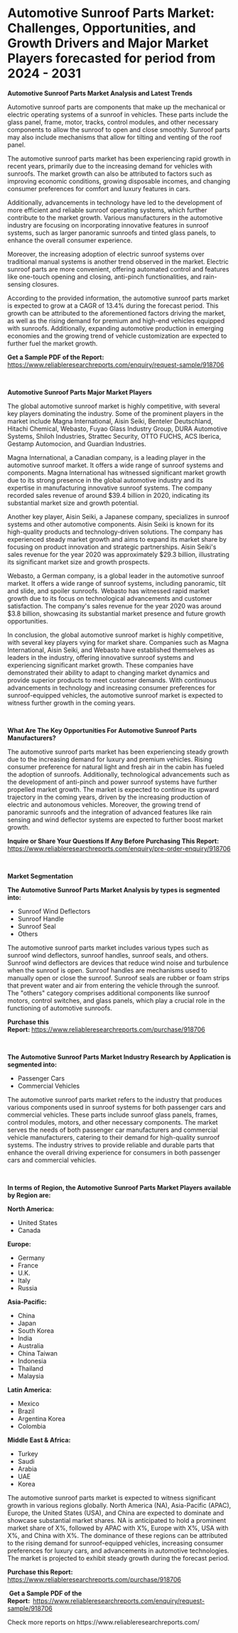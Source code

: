 <p><h1>Automotive Sunroof Parts Market: Challenges, Opportunities, and Growth Drivers and Major Market Players forecasted for period from 2024 - 2031</h1></p><p><strong>Automotive Sunroof Parts Market Analysis and Latest Trends</strong></p>
<p><p>Automotive sunroof parts are components that make up the mechanical or electric operating systems of a sunroof in vehicles. These parts include the glass panel, frame, motor, tracks, control modules, and other necessary components to allow the sunroof to open and close smoothly. Sunroof parts may also include mechanisms that allow for tilting and venting of the roof panel.</p><p>The automotive sunroof parts market has been experiencing rapid growth in recent years, primarily due to the increasing demand for vehicles with sunroofs. The market growth can also be attributed to factors such as improving economic conditions, growing disposable incomes, and changing consumer preferences for comfort and luxury features in cars.</p><p>Additionally, advancements in technology have led to the development of more efficient and reliable sunroof operating systems, which further contribute to the market growth. Various manufacturers in the automotive industry are focusing on incorporating innovative features in sunroof systems, such as larger panoramic sunroofs and tinted glass panels, to enhance the overall consumer experience.</p><p>Moreover, the increasing adoption of electric sunroof systems over traditional manual systems is another trend observed in the market. Electric sunroof parts are more convenient, offering automated control and features like one-touch opening and closing, anti-pinch functionalities, and rain-sensing closures.</p><p>According to the provided information, the automotive sunroof parts market is expected to grow at a CAGR of 13.4% during the forecast period. This growth can be attributed to the aforementioned factors driving the market, as well as the rising demand for premium and high-end vehicles equipped with sunroofs. Additionally, expanding automotive production in emerging economies and the growing trend of vehicle customization are expected to further fuel the market growth.</p></p>
<p><strong>Get a Sample PDF of the Report:&nbsp;</strong> <a href="https://www.reliableresearchreports.com/enquiry/request-sample/918706">https://www.reliableresearchreports.com/enquiry/request-sample/918706</a></p>
<p>&nbsp;</p>
<p><strong>Automotive Sunroof Parts Major Market Players</strong></p>
<p><p>The global automotive sunroof market is highly competitive, with several key players dominating the industry. Some of the prominent players in the market include Magna International, Aisin Seiki, Benteler Deutschland, Hitachi Chemical, Webasto, Fuyao Glass Industry Group, DURA Automotive Systems, Shiloh Industries, Strattec Security, OTTO FUCHS, ACS Iberica, Gestamp Automocion, and Guardian Industries.</p><p>Magna International, a Canadian company, is a leading player in the automotive sunroof market. It offers a wide range of sunroof systems and components. Magna International has witnessed significant market growth due to its strong presence in the global automotive industry and its expertise in manufacturing innovative sunroof systems. The company recorded sales revenue of around $39.4 billion in 2020, indicating its substantial market size and growth potential.</p><p>Another key player, Aisin Seiki, a Japanese company, specializes in sunroof systems and other automotive components. Aisin Seiki is known for its high-quality products and technology-driven solutions. The company has experienced steady market growth and aims to expand its market share by focusing on product innovation and strategic partnerships. Aisin Seiki's sales revenue for the year 2020 was approximately $29.3 billion, illustrating its significant market size and growth prospects.</p><p>Webasto, a German company, is a global leader in the automotive sunroof market. It offers a wide range of sunroof systems, including panoramic, tilt and slide, and spoiler sunroofs. Webasto has witnessed rapid market growth due to its focus on technological advancements and customer satisfaction. The company's sales revenue for the year 2020 was around $3.8 billion, showcasing its substantial market presence and future growth opportunities.</p><p>In conclusion, the global automotive sunroof market is highly competitive, with several key players vying for market share. Companies such as Magna International, Aisin Seiki, and Webasto have established themselves as leaders in the industry, offering innovative sunroof systems and experiencing significant market growth. These companies have demonstrated their ability to adapt to changing market dynamics and provide superior products to meet customer demands. With continuous advancements in technology and increasing consumer preferences for sunroof-equipped vehicles, the automotive sunroof market is expected to witness further growth in the coming years.</p></p>
<p>&nbsp;</p>
<p><strong>What Are The Key Opportunities For Automotive Sunroof Parts Manufacturers?</strong></p>
<p><p>The automotive sunroof parts market has been experiencing steady growth due to the increasing demand for luxury and premium vehicles. Rising consumer preference for natural light and fresh air in the cabin has fueled the adoption of sunroofs. Additionally, technological advancements such as the development of anti-pinch and power sunroof systems have further propelled market growth. The market is expected to continue its upward trajectory in the coming years, driven by the increasing production of electric and autonomous vehicles. Moreover, the growing trend of panoramic sunroofs and the integration of advanced features like rain sensing and wind deflector systems are expected to further boost market growth.</p></p>
<p><strong>Inquire or Share Your Questions If Any Before Purchasing This Report:</strong> <a href="https://www.reliableresearchreports.com/enquiry/pre-order-enquiry/918706">https://www.reliableresearchreports.com/enquiry/pre-order-enquiry/918706</a></p>
<p>&nbsp;</p>
<p><strong>Market Segmentation</strong></p>
<p><strong>The Automotive Sunroof Parts Market Analysis by types is segmented into:</strong></p>
<p><ul><li>Sunroof Wind Deflectors</li><li>Sunroof Handle</li><li>Sunroof Seal</li><li>Others</li></ul></p>
<p><p>The automotive sunroof parts market includes various types such as sunroof wind deflectors, sunroof handles, sunroof seals, and others. Sunroof wind deflectors are devices that reduce wind noise and turbulence when the sunroof is open. Sunroof handles are mechanisms used to manually open or close the sunroof. Sunroof seals are rubber or foam strips that prevent water and air from entering the vehicle through the sunroof. The "others" category comprises additional components like sunroof motors, control switches, and glass panels, which play a crucial role in the functioning of automotive sunroofs.</p></p>
<p><strong>Purchase this Report:&nbsp;</strong><a href="https://www.reliableresearchreports.com/purchase/918706">https://www.reliableresearchreports.com/purchase/918706</a></p>
<p>&nbsp;</p>
<p><strong>The Automotive Sunroof Parts Market Industry Research by Application is segmented into:</strong></p>
<p><ul><li>Passenger Cars</li><li>Commercial Vehicles</li></ul></p>
<p><p>The automotive sunroof parts market refers to the industry that produces various components used in sunroof systems for both passenger cars and commercial vehicles. These parts include sunroof glass panels, frames, control modules, motors, and other necessary components. The market serves the needs of both passenger car manufacturers and commercial vehicle manufacturers, catering to their demand for high-quality sunroof systems. The industry strives to provide reliable and durable parts that enhance the overall driving experience for consumers in both passenger cars and commercial vehicles.</p></p>
<p>&nbsp;</p>
<p><strong>In terms of Region, the Automotive Sunroof Parts Market Players available by Region are:</strong></p>
<p>
    <p> <strong> North America: </strong>
        <ul>
            <li>United States</li>
            <li>Canada</li>
        </ul>
        </p> 
    <p> <strong> Europe: </strong>
        <ul>
            <li>Germany</li>
            <li>France</li>
            <li>U.K.</li>
            <li>Italy</li>
            <li>Russia</li>
        </ul>
        </p> 
    <p> <strong> Asia-Pacific: </strong>
        <ul>
            <li>China</li>
            <li>Japan</li>
            <li>South Korea</li>
            <li>India</li>
            <li>Australia</li>
            <li>China Taiwan</li>
            <li>Indonesia</li>
            <li>Thailand</li>
            <li>Malaysia</li>
        </ul>
        </p> 
    <p> <strong> Latin America: </strong>
        <ul>
            <li>Mexico</li>
            <li>Brazil</li>
            <li>Argentina Korea</li>
            <li>Colombia</li>
        </ul>
        </p> 
    <p> <strong> Middle East & Africa: </strong>
        <ul>
            <li>Turkey</li>
            <li>Saudi</li>
            <li>Arabia</li>
            <li>UAE</li>
            <li>Korea</li>
        </ul>
    </p>
    </p>
<p><p>The automotive sunroof parts market is expected to witness significant growth in various regions globally. North America (NA), Asia-Pacific (APAC), Europe, the United States (USA), and China are expected to dominate and showcase substantial market shares. NA is anticipated to hold a prominent market share of X%, followed by APAC with X%, Europe with X%, USA with X%, and China with X%. The dominance of these regions can be attributed to the rising demand for sunroof-equipped vehicles, increasing consumer preferences for luxury cars, and advancements in automotive technologies. The market is projected to exhibit steady growth during the forecast period.</p></p>
<p><strong>Purchase this Report: </strong><a href="https://www.reliableresearchreports.com/purchase/918706">https://www.reliableresearchreports.com/purchase/918706</a></p>
<p>&nbsp;<strong>Get a Sample PDF of the Report:&nbsp;&nbsp;</strong><a href="https://www.reliableresearchreports.com/enquiry/request-sample/918706">https://www.reliableresearchreports.com/enquiry/request-sample/918706</a></p>
<p><strong></strong></p>
<p>Check more reports on https://www.reliableresearchreports.com/</p>